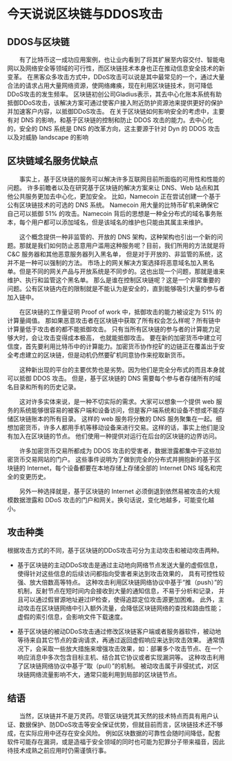 # 今天说说区块链与DDOS攻击
## DDOS与区块链
　　有了比特币这一成功应用案例，也让业内看到了将其扩展至内容交付、智能电网以及网络安全等领域的可行性，而区块链技术本身也正在推动信息安全技术的新变革。
在黑客众多攻击方式中，DDoS攻击可以说是其中最常见的一个，通过大量合法的请求占用大量网络资源，使网络瘫痪，现在利用区块链技术，则可降低DDoS攻击的发生频率。
区块链初创公司Gladius表示，其去中心化账本系统有助抵御DDoS攻击，该解决方案可通过使客户接入附近防护资源池来提供更好的保护并加速客户内容，以抵御DDoS攻击。
在关于区块链如何影响安全的考虑中，主要有对 DNS 的影响，和基于区块链的控制和防止 DDOS 攻击的能力。去中心化的，安全的 DNS 系统是 DNS 的改革方向，这主要源于针对 Dyn 的 DDOS
攻击以及对威胁 landscape 的影响

## 区块链域名服务优缺点
　　事实上，基于区块链的服务可以解决许多互联网目前所面临的可用性和性能的问题。
许多前瞻者以及在研究基于区块链的解决方案来让 DNS、Web 站点和其他公共服务更加去中心化，更加安全。
比如，Namecoin 正在尝试创建一个基于公有区块链技术的可选的 DNS 系统。
Namecoin 用大量的比特币矿机来确保它自己可以抵御 51% 的攻击。Namecoin 背后的思想是一种全分布式的域名事务账本，每个用户都可以添加域名，但是该域名的维护也只能由其属主来维护。

　　这个概念提供一种非监管的、开放的 DNS 架构，这种架构也引出一个新的问题。那就是我们如何防止恶意用户滥用这种服务呢？目前，我们所用的方法就是将 C&C 服务器和其他恶意服务器列入黑名单，
但是对于开放的、非监管的系统，这并不是一种可以强制的方法。
市场上的网关解决方案选择将恶意域名加入黑名单。但是不同的网关产品与开放系统是不同步的。这也出现一个问题，那就是谁来维护、执行和监管这个黑名单。
那么是谁在控制区块链呢？这是一个非常重要的问题。公有区块链内在的限制就是不能认为是安全的，直到能够吸引大量的参与者加入链中。

　　在区块链的工作量证明 Proof of work 中，抵御攻击的能力被设定为 51% 的计算量阈值。
那如果恶意攻击者在区块链中获取了所有权会怎么样呢？所有链中计算量低于攻击者的都不能抵御攻击。
只有当所有区块链的参与者的计算能力足够大时，会让攻击变得成本极高， 也就能抵御攻击。
要在新的加密货币中建立可信度，首先要利用比特币中的计算能力。加密货币协作挖矿的边链正在覆盖出于安全考虑建立的区块链，但是动机仍然要矿机同意协作来挖取新货币。

　　这种新出现的平台的主要优势也是劣势。因为他们是完全分布式的而且本身就可以抵御 DDOS 攻击。
但是，基于区块链的 DNS 需要每个参与者存储所有的域名目录和所有的历史记录。

　　这对许多实体来说，是一种不切实际的需求。大家可以想象一个提供 web 服务的系统能够很容易的被客户端和设备访问，但是客户端系统和设备不想或不能存储区块链账本的所有目录。
这样的 web 服务将分散的 DNS 服务聚集在一起。细想加密货币，许多人都用手机等移动设备来进行交易。这样的话，事实上他们是没有加入在区块链的节点。
他们使用一种提供对运行在后台的区块链的边界访问。

　　许多加密货币交易所都成为 DDOS 攻击的受害者，数据泄露都集中于这些加密货币交易网站的门户。
这些事件说明为了做到完全的分布式并拥抱新的基于区块链的 Internet，每个设备都要在本地存储上存储全部的 Internet DNS 域名和完全的变更历史。

　　另外一种选择就是，基于区块链的 Internet 必须倒退到依然易被攻击的大规模数据泄露和 DDoS 攻击的门户和网关。换句话说，变化地越多，可能变化越小。
## 攻击种类
根据攻击方式的不同，基于区块链的DDoS攻击可分为主动攻击和被动攻击两种。
* 基于区块链的主动DDoS攻击是通过主动地向网络节点发送大量的虚假信息，使得针对这些信息的后续访问都指向受害者来达到攻击效果的，
具有可控性较强、放大倍数高等特点。
   这种攻击利用区块链网络协议中基于“推（push）”的机制，反射节点在短时间内会接收到大量的通知信息，不易于分析和记录，
并且可以通过假冒源地址避过IP检查，使得追踪定位攻击源更加困难。
此外，主动攻击在区块链网络中引入额外流量，会降低区块链网络的查找和路由性能；虚假的索引信息，会影响文件下载速度。

* 基于区块链的被动DDoS攻击通过修改区块链客户端或者服务器软件，被动地等待来自其它节点的查询请求，再通过返回虚假响应来达到攻击效果。
通常情况下，会采取一些放大措施来增强攻击效果，如：部署多个攻击节点、在一个响应消息中多次包含目标主机、结合其它协议或者实现漏洞等。
这种攻击利用了区块链网络协议中基于“取（pull）”的机制。
被动攻击属于非侵扰式，对区块链网络流量影响不大，通常只能利用到局部的区块链节点。
## 结语
　　当然，区块链并不是万灵药。尽管区块链凭其天然的技术特点而具有用户认证、数据保护、防DDoS攻击等安全保证优势，但就目前而言，区块链技术还不够成，在实际应用中还存在安全风险。
例如区块数据的可靠性会随时间降低，配套软件可能存在漏洞，或是造福于安全领域的同时也可能为犯罪分子带来福音，因此待技术成熟之前应用时仍需谨慎行事。










